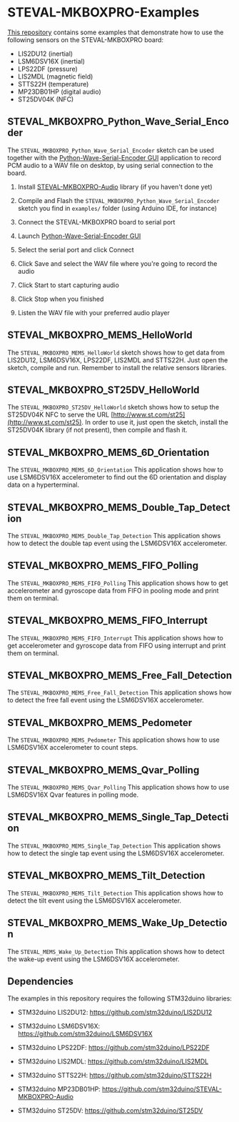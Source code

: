 # STEVAL-MKBOXPRO-Examples

[This repository](https://github.com/stm32duino/STEVAL-MKBOXPRO-Examples) contains some examples that demonstrate how to use the following sensors on the STEVAL-MKBOXPRO board:

- LIS2DU12 (inertial)
- LSM6DSV16X (inertial)
- LPS22DF (pressure)
- LIS2MDL (magnetic field)
- STTS22H (temperature)
- MP23DB01HP (digital audio)
- ST25DV04K (NFC)

## STEVAL_MKBOXPRO_Python_Wave_Serial_Encoder

The `STEVAL_MKBOXPRO_Python_Wave_Serial_Encoder` sketch can be used together with the [Python-Wave-Serial-Encoder GUI](https://github.com/stm32duino/Python-Wave-Serial-Encoder) application to record PCM audio to a WAV file on desktop, by using serial connection to the board.

1. Install [STEVAL-MKBOXPRO-Audio](https://github.com/stm32duino/STEVAL-MKBOXPRO-Audio) library (if you haven't done yet)

2. Compile and Flash the `STEVAL_MKBOXPRO_Python_Wave_Serial_Encoder` sketch you find in `examples/` folder (using Arduino IDE, for instance)

3. Connect the STEVAL-MKBOXPRO board to serial port

4. Launch [Python-Wave-Serial-Encoder GUI](https://github.com/stm32duino/Python-Wave-Serial-Encoder)

5. Select the serial port and click Connect

6. Click Save and select the WAV file where you're going to record the audio

7. Click Start to start capturing audio

8. Click Stop when you finished

9. Listen the WAV file with your preferred audio player

## STEVAL_MKBOXPRO_MEMS_HelloWorld

The `STEVAL_MKBOXPRO_MEMS_HelloWorld` sketch shows how to get data from LIS2DU12, LSM6DSV16X, LPS22DF, LIS2MDL and STTS22H. Just open the sketch, compile and run. Remember to install the relative sensors libraries.

## STEVAL_MKBOXPRO_ST25DV_HelloWorld

The `STEVAL_MKBOXPRO_ST25DV_HelloWorld` sketch shows how to setup the ST25DV04K NFC to serve the URL [http://www.st.com/st25](http://www.st.com/st25). In order to use it, just open the sketch, install the ST25DV04K library (if not present), then compile and flash it.

## STEVAL_MKBOXPRO_MEMS_6D_Orientation

The `STEVAL_MKBOXPRO_MEMS_6D_Orientation` This application shows how to use LSM6DSV16X accelerometer 
to find out the 6D orientation and display data on a hyperterminal.

## STEVAL_MKBOXPRO_MEMS_Double_Tap_Detection

The `STEVAL_MKBOXPRO_MEMS_Double_Tap_Detection` This application shows how to detect the double tap event using the LSM6DSV16X accelerometer.

## STEVAL_MKBOXPRO_MEMS_FIFO_Polling

The `STEVAL_MKBOXPRO_MEMS_FIFO_Polling` This application shows how to get accelerometer and gyroscope data from FIFO in pooling mode and print them on terminal.

## STEVAL_MKBOXPRO_MEMS_FIFO_Interrupt

The `STEVAL_MKBOXPRO_MEMS_FIFO_Interrupt` This application shows how to get accelerometer and gyroscope data from FIFO using interrupt and print them on terminal.

## STEVAL_MKBOXPRO_MEMS_Free_Fall_Detection

The `STEVAL_MKBOXPRO_MEMS_Free_Fall_Detection`  This application shows how to detect the free fall event using the LSM6DSV16X accelerometer.

## STEVAL_MKBOXPRO_MEMS_Pedometer

The `STEVAL_MKBOXPRO_MEMS_Pedometer` This application shows how to use LSM6DSV16X accelerometer to count steps.

## STEVAL_MKBOXPRO_MEMS_Qvar_Polling

The `STEVAL_MKBOXPRO_MEMS_Qvar_Polling` This application shows how to use LSM6DSV16X Qvar features in polling mode.

## STEVAL_MKBOXPRO_MEMS_Single_Tap_Detection

The `STEVAL_MKBOXPRO_MEMS_Single_Tap_Detection` This application shows how to detect the single tap event using the LSM6DSV16X accelerometer.

## STEVAL_MKBOXPRO_MEMS_Tilt_Detection

The `STEVAL_MKBOXPRO_MEMS_Tilt_Detection` This application shows how to detect the tilt event using the LSM6DSV16X accelerometer.

## STEVAL_MKBOXPRO_MEMS_Wake_Up_Detection

The `STEVAL_MEMS_Wake_Up_Detection` This application shows how to detect the wake-up event using the LSM6DSV16X accelerometer.

## Dependencies

The examples in this repository requires the following STM32duino libraries:

- STM32duino LIS2DU12: https://github.com/stm32duino/LIS2DU12

- STM32duino LSM6DSV16X: https://github.com/stm32duino/LSM6DSV16X

- STM32duino LPS22DF: https://github.com/stm32duino/LPS22DF

- STM32duino LIS2MDL: https://github.com/stm32duino/LIS2MDL

- STM32duino STTS22H: https://github.com/stm32duino/STTS22H

- STM32duino MP23DB01HP: https://github.com/stm32duino/STEVAL-MKBOXPRO-Audio

- STM32duino ST25DV: https://github.com/stm32duino/ST25DV

